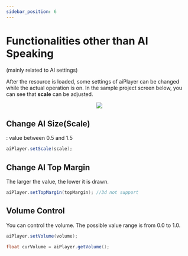 ```yaml
---
sidebar_position: 6
---
```


# Functionalities other than AI Speaking
(mainly related to AI settings)

After the resource is loaded, some settings of aiPlayer can be changed while the actual operation is on. In the sample project screen below, you can see that **scale** can be adjusted.

<p align="center">
<img src="/img/aihuman/android/sdk_demo_gesture_speak.jpg" style={{zoom: "25%"}} />
</p>

## Change AI Size(Scale)
: value between 0.5 and 1.5

```java
aiPlayer.setScale(scale);
```

## Change AI Top Margin
The larger the value, the lower it is drawn.

```java
aiPlayer.setTopMargin(topMargin); //3d not support 
```

## Volume Control

You can control the volume. The possible value range is from 0.0 to 1.0.

```java
aiPlayer.setVolume(volume);

float curVolume = aiPlayer.getVolume();
```
